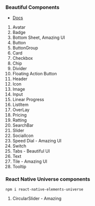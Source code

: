 ### Beautiful Components

- [Docs](https://reactnativeelements.com/docs/)

1. Avatar
2. Badge
3. Bottom Sheet, Amazing UI
4. Button
5. ButtonGroup
6. Card
7. Checkbox
8. Chip
9. Divider
10. Floating Action Button
11. Header
12. Icon
13. Image
14. Input
15. Linear Progress
16. ListItem
17. OverLay
18. Pricing
19. Ratting
20. SearchBar
21. Slider
22. SocialIcon
23. Speed Dial - Amazing UI
24. Switch
25. Tabs - Beautiful UI
26. Text
27. Tile - Amazing UI
28. Tooltip

### React Native Universe components

```
npm i react-native-elements-universe
```

1. CircularSlider - Amazing
